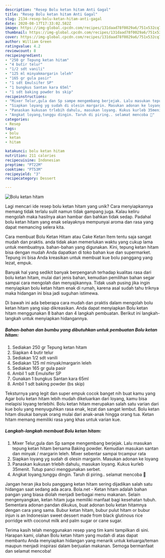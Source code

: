 ```yaml
---
description: "Resep Bolu ketan hitam Anti Gagal"
title: "Resep Bolu ketan hitam Anti Gagal"
slug: 2134-resep-bolu-ketan-hitam-anti-gagal
date: 2020-08-17T17:33:02.582Z
image: https://img-global.cpcdn.com/recipes/131daad78f0029a6/751x532cq70/bolu-ketan-hitam-foto-resep-utama.jpg
thumbnail: https://img-global.cpcdn.com/recipes/131daad78f0029a6/751x532cq70/bolu-ketan-hitam-foto-resep-utama.jpg
cover: https://img-global.cpcdn.com/recipes/131daad78f0029a6/751x532cq70/bolu-ketan-hitam-foto-resep-utama.jpg
author: William Green
ratingvalue: 4.2
reviewcount: 8
recipeingredient:
- "250 gr Tepung ketan hitam"
- "4 butir telur"
- "1/2 sdt vanili"
- "125 ml minyakmargarin leleh"
- "165 gr gula pasir"
- "1 sdt Emulsifer SP"
- "1 bungkus Santan kara 65ml"
- "1 sdt baking powder bs skip"
recipeinstructions:
- "Mixer Telur,gula dan Sp sampe mengembang berjejak. Lalu masukan tepung ketan hitam bersama Baking powder. Kemudian masukan santan dan minyak / margarin leleh. Mixer sebentar sampai trcampur rata"
- "Siapkan loyang yg sudah di olesin margarin. Masukan adonan ke loyang"
- "Panaskan kukusan trlebih dahulu, masukan loyang. Kukus kurleb 35menit. Tutup panci menggunakan serbet."
- "Angkat loyang,tunggu dingin. Taruh di piring.. selamat mencoba 🥰"
categories:
- Resep
tags:
- bolu
- ketan
- hitam

katakunci: bolu ketan hitam 
nutrition: 211 calories
recipecuisine: Indonesian
preptime: "PT22M"
cooktime: "PT53M"
recipeyield: "3"
recipecategory: Dessert

---
```



![Bolu ketan hitam](https://img-global.cpcdn.com/recipes/131daad78f0029a6/751x532cq70/bolu-ketan-hitam-foto-resep-utama.jpg)

Lagi mencari ide resep bolu ketan hitam yang unik? Cara menyiapkannya memang tidak terlalu sulit namun tidak gampang juga. Kalau keliru mengolah maka hasilnya akan hambar dan bahkan tidak sedap. Padahal bolu ketan hitam yang enak selayaknya mempunyai aroma dan rasa yang dapat memancing selera kita.

Cara membuat Bolu Ketan Hitam atau Cake Ketan Item tentu saja sangat mudah dan praktis. anda tidak akan memerlukan waktu yang cukup lama untuk membuatnya. bahan-bahan yang digunakan. Kini, tepung ketan hitam bisa dengan mudah Anda dapatkan di toko bahan kue dan supermarket. Tepung ini bisa Anda kreasikan untuk membuat kue bolu panggang yang lezat, empuk.

Banyak hal yang sedikit banyak berpengaruh terhadap kualitas rasa dari bolu ketan hitam, mulai dari jenis bahan, kemudian pemilihan bahan segar sampai cara mengolah dan menyajikannya. Tidak usah pusing jika ingin menyiapkan bolu ketan hitam enak di rumah, karena asal sudah tahu triknya maka hidangan ini bisa jadi suguhan istimewa.


Di bawah ini ada beberapa cara mudah dan praktis dalam mengolah bolu ketan hitam yang siap dikreasikan. Anda dapat menyiapkan Bolu ketan hitam menggunakan 8 bahan dan 4 langkah pembuatan. Berikut ini langkah-langkah untuk menyiapkan hidangannya.

<!--inarticleads1-->

##### Bahan-bahan dan bumbu yang dibutuhkan untuk pembuatan Bolu ketan hitam:

1. Sediakan 250 gr Tepung ketan hitam
1. Siapkan 4 butir telur
1. Sediakan 1/2 sdt vanili
1. Sediakan 125 ml minyak/margarin leleh
1. Sediakan 165 gr gula pasir
1. Ambil 1 sdt Emulsifer SP
1. Gunakan 1 bungkus Santan kara 65ml
1. Ambil 1 sdt baking powder (bs skip)


Teksturnya yang legit dan super empuk cocok banget nih buat kamu yang Agar bolu ketan hitam lebih mudah dikeluarkan dari loyang, kamu bisa melapisi loyang terlebihi. Bolu ketan hitam merupakan salah satu varian dari kue bolu yang menyuguhkan rasa enak, lezat dan sangat lembut. Bolu ketan hitam disukai banyak orang mulai dari anak-anak hingga orang tua. Ketan hitam memang memiliki rasa yang khas untuk varian kue. 

<!--inarticleads2-->

##### Langkah-langkah membuat Bolu ketan hitam:

1. Mixer Telur,gula dan Sp sampe mengembang berjejak. Lalu masukan tepung ketan hitam bersama Baking powder. Kemudian masukan santan dan minyak / margarin leleh. Mixer sebentar sampai trcampur rata
1. Siapkan loyang yg sudah di olesin margarin. Masukan adonan ke loyang
1. Panaskan kukusan trlebih dahulu, masukan loyang. Kukus kurleb 35menit. Tutup panci menggunakan serbet.
1. Angkat loyang,tunggu dingin. Taruh di piring.. selamat mencoba 🥰


Jangan heran jika bolu panggang ketan hitam sering dijadikan salah satu hidangan saat sedang ada acara. Bola.net - Ketan hitam adalah bahan pangan yang biasa diolah menjadi berbagai menu makanan. Selain mengenyangkan, ketan hitam juga memiliki manfaat bagi kesehatan tubuh. Sementara adonan pandan dikukus, buat adonan bolu ketan hitamnya dengan cara yang sama. Bubur ketan hitam, bubur pulut hitam or bubur injun is an Indonesian sweet dessert made from black glutinous rice porridge with coconut milk and palm sugar or cane sugar. 

Terima kasih telah menggunakan resep yang tim kami tampilkan di sini. Harapan kami, olahan Bolu ketan hitam yang mudah di atas dapat membantu Anda menyiapkan hidangan yang menarik untuk keluarga/teman maupun menjadi inspirasi dalam berjualan makanan. Semoga bermanfaat dan selamat mencoba!
